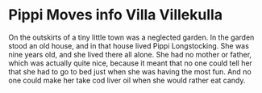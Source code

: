 # Pippi Moves info Villa Villekulla

On the outskirts of a tiny little town was a neglected garden. In the garden stood an old house, and in that house lived Pippi Longstocking. She was nine years old, and she lived there all alone. She had no mother or father, which was actually quite nice, because it meant that no one could tell her that she had to go to bed just when she was having the most fun. And no one could make her take cod liver oil when she would rather eat candy.



